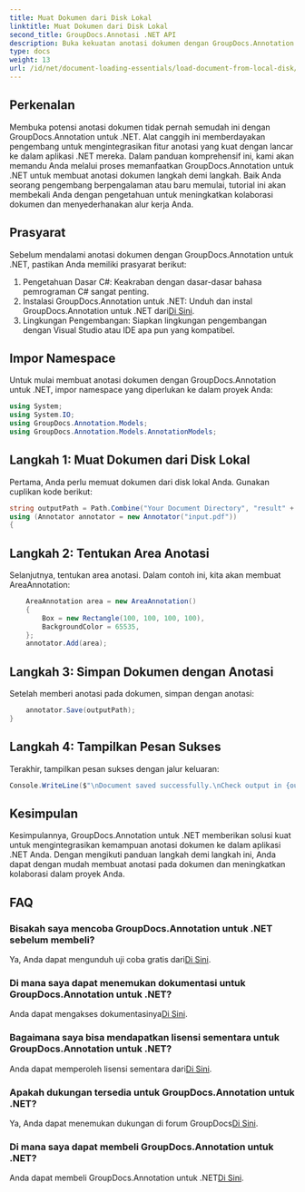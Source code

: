 ```yaml
---
title: Muat Dokumen dari Disk Lokal
linktitle: Muat Dokumen dari Disk Lokal
second_title: GroupDocs.Annotasi .NET API
description: Buka kekuatan anotasi dokumen dengan GroupDocs.Annotation untuk .NET. Integrasikan fitur anotasi dengan mulus ke dalam aplikasi .NET Anda.
type: docs
weight: 13
url: /id/net/document-loading-essentials/load-document-from-local-disk/
---
```

## Perkenalan
Membuka potensi anotasi dokumen tidak pernah semudah ini dengan GroupDocs.Annotation untuk .NET. Alat canggih ini memberdayakan pengembang untuk mengintegrasikan fitur anotasi yang kuat dengan lancar ke dalam aplikasi .NET mereka. Dalam panduan komprehensif ini, kami akan memandu Anda melalui proses memanfaatkan GroupDocs.Annotation untuk .NET untuk membuat anotasi dokumen langkah demi langkah. Baik Anda seorang pengembang berpengalaman atau baru memulai, tutorial ini akan membekali Anda dengan pengetahuan untuk meningkatkan kolaborasi dokumen dan menyederhanakan alur kerja Anda.
## Prasyarat
Sebelum mendalami anotasi dokumen dengan GroupDocs.Annotation untuk .NET, pastikan Anda memiliki prasyarat berikut:
1. Pengetahuan Dasar C#: Keakraban dengan dasar-dasar bahasa pemrograman C# sangat penting.
2. Instalasi GroupDocs.Annotation untuk .NET: Unduh dan instal GroupDocs.Annotation untuk .NET dari[Di Sini](https://releases.groupdocs.com/annotation/net/).
3. Lingkungan Pengembangan: Siapkan lingkungan pengembangan dengan Visual Studio atau IDE apa pun yang kompatibel.

## Impor Namespace
Untuk mulai membuat anotasi dokumen dengan GroupDocs.Annotation untuk .NET, impor namespace yang diperlukan ke dalam proyek Anda:
```csharp
using System;
using System.IO;
using GroupDocs.Annotation.Models;
using GroupDocs.Annotation.Models.AnnotationModels;
```

## Langkah 1: Muat Dokumen dari Disk Lokal
Pertama, Anda perlu memuat dokumen dari disk lokal Anda. Gunakan cuplikan kode berikut:
```csharp
string outputPath = Path.Combine("Your Document Directory", "result" + Path.GetExtension("input.pdf"));
using (Annotator annotator = new Annotator("input.pdf"))
{
```
## Langkah 2: Tentukan Area Anotasi
Selanjutnya, tentukan area anotasi. Dalam contoh ini, kita akan membuat AreaAnnotation:
```csharp
    AreaAnnotation area = new AreaAnnotation()
    {
        Box = new Rectangle(100, 100, 100, 100),
        BackgroundColor = 65535,
    };
    annotator.Add(area);
```
## Langkah 3: Simpan Dokumen dengan Anotasi
Setelah memberi anotasi pada dokumen, simpan dengan anotasi:
```csharp
    annotator.Save(outputPath);
}
```
## Langkah 4: Tampilkan Pesan Sukses
Terakhir, tampilkan pesan sukses dengan jalur keluaran:
```csharp
Console.WriteLine($"\nDocument saved successfully.\nCheck output in {outputPath}.");
```

## Kesimpulan
Kesimpulannya, GroupDocs.Annotation untuk .NET memberikan solusi kuat untuk mengintegrasikan kemampuan anotasi dokumen ke dalam aplikasi .NET Anda. Dengan mengikuti panduan langkah demi langkah ini, Anda dapat dengan mudah membuat anotasi pada dokumen dan meningkatkan kolaborasi dalam proyek Anda.
## FAQ
### Bisakah saya mencoba GroupDocs.Annotation untuk .NET sebelum membeli?
 Ya, Anda dapat mengunduh uji coba gratis dari[Di Sini](https://releases.groupdocs.com/).
### Di mana saya dapat menemukan dokumentasi untuk GroupDocs.Annotation untuk .NET?
 Anda dapat mengakses dokumentasinya[Di Sini](https://reference.groupdocs.com/annotation/net/).
### Bagaimana saya bisa mendapatkan lisensi sementara untuk GroupDocs.Annotation untuk .NET?
 Anda dapat memperoleh lisensi sementara dari[Di Sini](https://purchase.groupdocs.com/temporary-license/).
### Apakah dukungan tersedia untuk GroupDocs.Annotation untuk .NET?
 Ya, Anda dapat menemukan dukungan di forum GroupDocs[Di Sini](https://forum.groupdocs.com/c/annotation/10).
### Di mana saya dapat membeli GroupDocs.Annotation untuk .NET?
 Anda dapat membeli GroupDocs.Annotation untuk .NET[Di Sini](https://purchase.groupdocs.com/buy).